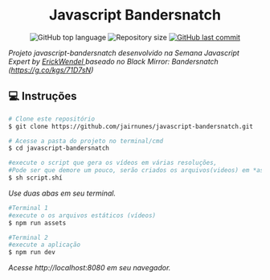 <h1 align="center">
    <br>
    Javascript Bandersnatch
</h1>

<p align="center">
  <img alt="GitHub top language" src="https://img.shields.io/github/languages/top/jairnunes/javascript-bandersnatch.svg">

  <img alt="Repository size" src="https://img.shields.io/github/repo-size/jairnunes/javascript-bandersnatch.svg">
  <a href="https://github.com/jairnunes/javascript-bandersnatch /commits/master">
    <img alt="GitHub last commit" src="https://img.shields.io/github/last-commit/jairnunes/javascript-bandersnatch.svg">
  </a>
  
</p>

 
*Projeto javascript-bandersnatch desenvolvido na Semana Javascript Expert by [ErickWendel ](https://github.com/ErickWendel) baseado no Black Mirror: Bandersnatch (https://g.co/kgs/71D7sN)*

## :computer: Instruções
  
```bash
# Clone este repositório
$ git clone https://github.com/jairnunes/javascript-bandersnatch.git

# Acesse a pasta do projeto no terminal/cmd
$ cd javascript-bandersnatch

#execute o script que gera os vídeos em várias resoluções, 
#Pode ser que demore um pouco, serão criados os arquivos(videos) em *assets/timeline*.
$ sh script.shí
```
*Use duas abas em seu terminal.*

```bash
#Terminal 1
#execute o os arquivos estáticos (vídeos)
$ npm run assets
```

```bash
#Terminal 2
#execute a aplicação
$ npm run dev
```

 *Acesse http://localhost:8080 em seu navegador.*





